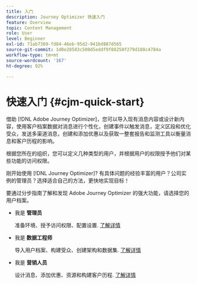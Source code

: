 ```yaml
---
title: 入门
description: Journey Optimizer 快速入门
feature: Overview
topic: Content Management
role: User
level: Beginner
exl-id: 71ab7369-fd84-46eb-95d2-941bd887d565
source-git-commit: 1d0e28583c500d5eddf9f88250f279d188c4784a
workflow-type: tm+mt
source-wordcount: '167'
ht-degree: 92%

---
```


# 快速入门 {#cjm-quick-start}

借助 [!DNL Adobe Journey Optimizer]，您可以导入现有消息内容或设计新内容，使用客户档案数据对消息进行个性化，创建事件以触发消息，定义区段和优化受众，发送多渠道消息，创建和添加优惠以及获取一整套报告和监测工具以衡量消息和客户历程的影响。

根据您所在的组织，您可以定义几种类型的用户，并根据用户的权限授予他们对某些功能的访问权限。

刚开始使用 [!DNL Journey Optimizer]? 有具体问题的经验丰富的用户？公司实例的管理员？选择适合自己的方法，更快地实现目标！

要通过分步指南了解和发现 Adobe Journey Optimizer 的强大功能，请选择您的用户档案。

* 我是 **管理员**

   准备环境、授予访问权限、配置设置. [了解详情](path/administrator.md)

* 我是 **数据工程师**

   导入用户档案、构建受众、创建架构和数据集. [了解详情](path/data-engineer.md)

* 我是 **营销人员**

   设计消息、添加优惠、资源和构建客户历程. [了解详情](path/marketer.md)
